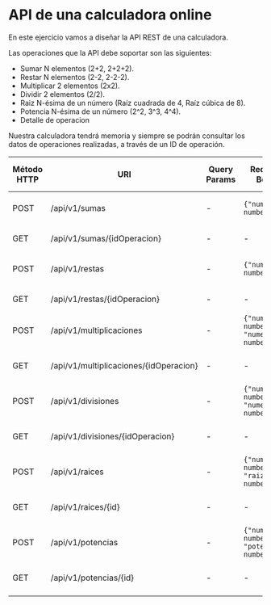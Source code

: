# API de una calculadora online

En este ejercicio vamos a diseñar la API REST de una calculadora.

Las operaciones que la API debe soportar son las siguientes:
- Sumar N elementos (2+2, 2+2+2).
- Restar N elementos (2-2, 2-2-2).
- Multiplicar 2 elementos (2x2).
- Dividir 2 elementos (2/2).
- Raiz N-ésima de un número (Raíz cuadrada de 4, Raíz cúbica de 8).
- Potencia N-ésima de un número (2^2, 3^3, 4^4).
- Detalle de operacion

Nuestra calculadora tendrá memoria y siempre se podrán consultar los datos de operaciones realizadas, a través de un ID de operación.

| Método HTTP | URI            | Query Params | Request Body | Response Body    | Códigos HTTP de respuesta |
|-------------|----------------|--------------|--------------|------------------|-------------------------|
| POST         | /api/v1/sumas | -            | `{"numeros": number[]}`| `{"idOperacion":number, "entrada": number[], "resultado": number}` | 201<br/> 400<br/> 500              |
|GET          | /api/v1/sumas/{idOperacion}|-          |-             |`{"idOperacion":number, "entrada": number[], "resultado": number}`|200<br/> 404|
|  POST |/api/v1/restas   |-   |`{"numeros": number[]}`   |`{"idOperaciond":number, "entrada": number[], "resultado": number}`   |201<br/>400<br/>500|
|GET          | /api/v1/restas/{idOperacion}|-          |-             |`{"idOperacion":number, "entrada": number[], "resultado": number}`|200<br/> 404|
|  POST |/api/v1/multiplicaciones   |-   |`{"numero1": number, "numero2": number}`   |`{"idOperacion": number, "entrada1": number, "entrada2": number, "resultado": number}`   |201<br/>400<br/>500|
|GET          | /api/v1/multiplicaciones/{idOperacion}|-          |-             |`{"idOperacion":number, "entrada1": number, "entrada2": number, "resultado": number}`|200<br/> 404|
|  POST |/api/v1/divisiones   |-   |`{"numero1": number, "numero2": number}` |`{"idOperacion":number, "entrada1": number, "entrada2": number, "resultado": number}`   |201<br/>400<br/>500|
|GET          | /api/v1/divisiones/{idOperacion}|-          |-             |`{"idOperacion":number, "entrada1": number, "entrada2": number, "resultado": number}`|200<br/>404|
| POST         | /api/v1/raices | -            | `{"numero": number, "raiz": number}`| `{"idOperacion": number, "entrada": number, "raiz": number, "resultado": number}` | 201<br/> 400<br/> 500|
|GET          | /api/v1/raices/{id}|-          |-             |`{"idOperacion":number, "entrada": number, "raiz": number, "resultado": number}`|200<br/> 404|
|  POST |/api/v1/potencias   |-   |`{"numero": number, "potencia": number}`   |`{"idOperacion": number, "entrada":number, "potencia": number, "resultado": number}`   |201<br/>400<br/>500|
|GET          | /api/v1/potencias/{id}|-          |-             |`{"idOperacion":number, "entrada": number, "potencia": number, "resultado": number}`|200<br/> 404|